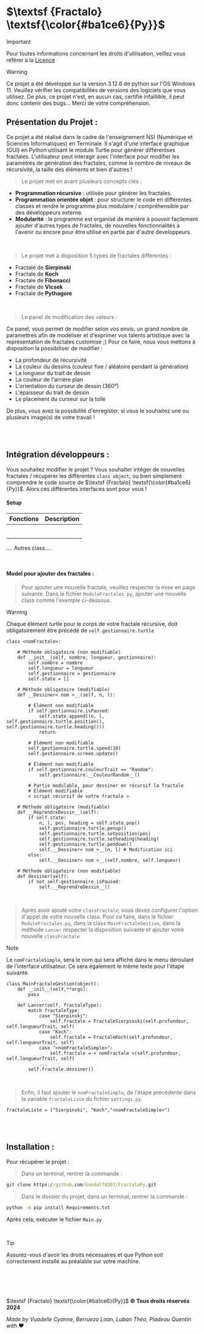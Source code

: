 <!-- MARKDOWN THEME -->
# $\textsf {Fractalo} \textsf{\color{#ba1ce6}{Py}}$

> [!IMPORTANT]
> Pour toutes informations concernant les droits d'utilisation, veillez vous référer à la [Licence](https://github.com/Gandalf0207/FractaloPy?tab=License-1-ov-file)

> [!WARNING]
> Ce projet a été développé sur la version 3.12.6 de python sur l'OS Windows 11. Veuillez vérifier les compatibilités de versions des logiciels que vous utilisez. De plus, ce projet n'est, en aucun cas, certifié infaillible, il peut donc contenir des bugs... Merci de votre compréhension.

## Présentation du Projet :
Ce projet a été réalisé dans le cadre de l'enseignement NSI (Numérique et Sciences Informatiques) en Terminale. Il s'agit d'une interface graphique (GUI) en Python utilisant le module Turtle pour générer différentses fractales. L'utilisateur peut interagir avec l'interface pour modifier les paramètres de génération des fractales, comme le nombre de niveaux de récursivité, la taille des éléments et bien d'autres !

> Le projet met en avant plusieurs concepts clés :

- **Programmation récursive** : utilisée pour générer les fractales.
- **Programmation orientée objet** : pour structurer le code en différentes classes et rendre le programme plus modulaire / compréhensible par des développeurs externe.
- **Modularité** : le programme est organisé de manière à pouvoir facilement ajouter d'autres types de fractales, de nouvelles fonctionnalités à l'avenir ou encore pour être utilisé en partie par d'autre developpeurs.

<br>

> Le projet met à disposition 5 types de fractales différentes :

- Fractale de **Sierpinski**
- Fractale de **Koch**
- Fractale de **Fibonacci**
- Fractale de **Vicsek**
- Fractale de **Pythagore**

<br>

> Le panel de modification des valeurs :

Ce panel, vous permet de modifier selon vos envis, un grand nombre de paramettres afin de modéliser et d'exprimer vos talents artistique avec la représentation de fractales customisé ;) 
Pour ce faire, nous vous mettons à disposition la possibiliser de modifier : 

- La profondeur de récursivité
- La couleur du dessins (couleur fixe / aléatoire pendant la génération)
- La longueur du trait de dessin
- La couleur de l'arrière plan
- L'orientation du curseur de dessin (360°)
- L'épaisseur du trait de dessin
- Le placement du curseur sur la toile

De plus, vous avez la possibilité d'enregister, si vous le souhaitez une ou plusieurs image(s) de votre travail !


<br></br>

## Intégration développeurs :

Vous souhaitez modifier le projet ? Vous souhaiter intéger de nouvelles fractales / récupérer les différentes ```class object```, ou bien simplement comprendre le code source de $\textsf {Fractalo} \textsf{\color{#ba1ce6}{Py}}$. Alors ces différentes interfaces sont pour vous !


#### Setup

| Fonctions                                                                                                                           | Description                                                                                                             |
| ----------------------------------------------------------------------------------------------------------------------------------- | ----------------------------------------------------------------------------------------------------------------------- |
|         |         |
|         |         |
|         |         |
|         |         |
|         |         |
|         |         |

.... Autres class.... 

<br>

#### Model pour ajouter des fractales : 

> Pour ajouter une nouvelle fractale, veuillez respecter la mise en page suivante. Dans le fichier `ModuleFractales.py`, ajouter une nouvelle class comme l'exemple ci-dessous.

> [!WARNING]
> Chaque élément turtle pour le corps de votre fractale récursive, doit obligatoirement être précédé de `self.gestionnaire.turtle`

```Python3
class <nomFractale>:

    # Méthode obligatoire (non modifiable)
    def __init__(self, nombre, longueur, gestionnaire):
        self.nombre = nombre
        self.longueur = longueur
        self.gestionnaire = gestionnaire
        self.state = []

    # Méthode obligatoire (modifiable)
    def __Dessiner< nom >__(self, n, l):

        # Élément non modifiable
        if self.gestionnaire.isPaused:
            self.state.append((n, l, self.gestionnaire.turtle.position(), self.gestionnaire.turtle.heading()))
            return
        
        # Élément non modifiable
        self.gestionnaire.turtle.speed(10)
        self.gestionnaire.screen.update()

        # Élément non modifiable
        if self.gestionnaire.couleurTrait == "Random":
            self.gestionnaire.__CouleurRandom__()
    
        # Partie modulable, pour dessiner en récursif la fractale
        # Élément modifiable
        < script récursif de votre fractale >
    
    # Méthode obligatoire (modifiable)  
    def __ReprendreDessin__(self):    
        if self.state:
            n, l, pos, heading = self.state.pop()
            self.gestionnaire.turtle.penup()
            self.gestionnaire.turtle.setposition(pos)
            self.gestionnaire.turtle.setheading(heading)
            self.gestionnaire.turtle.pendown()
            self.__Dessiner< nom >__(n, l) # Modification ici
        else:
            self.__Dessiner< nom >__(self.nombre, self.longueur)

    # Méthode obligatoire (non modifiable)
    def dessiner(self):
        if not self.gestionnaire.isPaused:
            self.__ReprendreDessin__()
```

<br>

> Après avoir ajouté votre `classFractale`, vous devez configurer l'option d'appel de votre nouvelle class. Pour ce faire, dans le fichier `ModuleFractales.py`, dans la class `MainFractaleGestion`, dans la méthode `Lancer` respecter la disposition suivante et ajouter votre nouvelle `classFractale`

> [!NOTE]
> Le `nomFractaleSimple`, sera le nom qui sera affiché dans le menu déroulant de l'interface utilisateur. Ce sera également le même texte pour l'étape suivante.

```Python3
class MainFractaleGestion(object):
    def __init__(self,**args):
        pass

    def Lancer(self, fractaleType):
        match fractaleType:
            case "Sierpinski": 
                self.fractale = FractaleSierpinski(self.profondeur, self.longueurTrait, self)
            case "Koch":
                self.fractale = FractaleKoch(self.profondeur, self.longueurTrait, self)
            case "<nomFractaleSimple>":
                self.fractale = < nomFractale >(self.profondeur, self.longueurTrait, self)
            ...
        self.fractale.dessiner()
```

<br>

> Enfin, il faut ajouter le `nomFractaleSimple`, de l'étape précédente dans la variable `fractaleListe` du fichier `settings.py`.

```Python3
fractaleListe = ("Sierpinski", "Koch","<nomFractaleSimple>")
```



<br></br>

## Installation : 

Pour récupérer le projet : 

> Dans un terminal, rentrer la commande :
```cmd
git clone https://github.com/Gandalf0207/FractaloPy.git
```

> Dans le dossier du projet, dans un terminal, rentrer la commande :
```cmd
python -m pip install Requirements.txt
```

Après cela, exécuter le fichier `Main.py`

<br>

> [!TIP]
> Assurez-vous d'avoir les droits nécessaires et que Python soit correctement installé au préalable sur votre machine.


<br></br>


#
$\textsf {Fractalo} \textsf{\color{#ba1ce6}{Py}}$ __© Tous droits réservés 2024__

*Made by Vuadelle Cyanne, Berruezo Loan, Luban Théo, Pladeau Quentin with* :heart:
